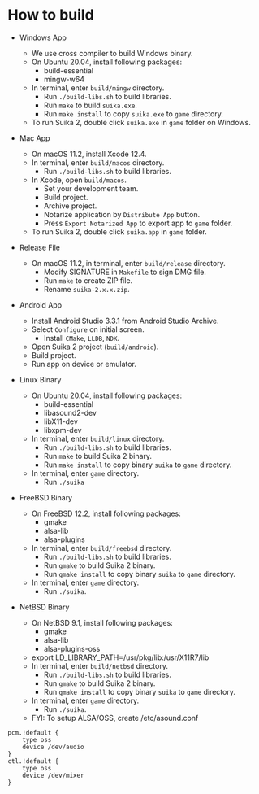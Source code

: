 How to build
============

* Windows App
    * We use cross compiler to build Windows binary.
    * On Ubuntu 20.04, install following packages:
        * build-essential
        * mingw-w64
    * In terminal, enter `build/mingw` directory.
        * Run `./build-libs.sh` to build libraries.
        * Run `make` to build `suika.exe`.
        * Run `make install` to copy `suika.exe` to `game` directory.
    * To run Suika 2, double click `suika.exe` in `game` folder on Windows.

* Mac App
    * On macOS 11.2, install Xcode 12.4.
    * In terminal, enter `build/macos` directory.
        * Run `./build-libs.sh` to build libraries.
    * In Xcode, open `build/macos`.
        * Set your development team.
        * Build project.
        * Archive project.
        * Notarize application by `Distribute App` button.
        * Press `Export Notarized App` to export app to `game` folder.
    * To run Suika 2, double click `suika.app` in `game` folder.

* Release File
    * On macOS 11.2, in terminal, enter `build/release` directory.
       * Modify SIGNATURE in `Makefile` to sign DMG file.
       * Run `make` to create ZIP file.
       * Rename `suika-2.x.x.zip`.

* Android App
    * Install Android Studio 3.3.1 from Android Studio Archive.
    * Select `Configure` on initial screen.
        * Install `CMake`, `LLDB`, `NDK`.
    * Open Suika 2 project (`build/android`).
    * Build project.
    * Run app on device or emulator.

* Linux Binary
    * On Ubuntu 20.04, install following packages:
        * build-essential
        * libasound2-dev
        * libX11-dev
        * libxpm-dev
    * In terminal, enter `build/linux` directory.
        * Run `./build-libs.sh` to build libraries.
        * Run `make` to build Suika 2 binary.
        * Run `make install` to copy binary `suika` to `game` directory.
    * In terminal, enter `game` directory.
	    * Run `./suika`

* FreeBSD Binary
    * On FreeBSD 12.2, install following packages:
        * gmake
        * alsa-lib
        * alsa-plugins
    * In terminal, enter `build/freebsd` directory.
        * Run `./build-libs.sh` to build libraries.
        * Run `gmake` to build Suika 2 binary.
        * Run `gmake install` to copy binary `suika` to `game` directory.
    * In terminal, enter `game` directory.
        * Run `./suika`.

* NetBSD Binary
    * On NetBSD 9.1, install following packages:
        * gmake
        * alsa-lib
        * alsa-plugins-oss
    * export LD_LIBRARY_PATH=/usr/pkg/lib:/usr/X11R7/lib
    * In terminal, enter `build/netbsd` directory.
        * Run `./build-libs.sh` to build libraries.
        * Run `gmake` to build Suika 2 binary.
        * Run `gmake install` to copy binary `suika` to `game` directory.
    * In terminal, enter `game` directory.
        * Run `./suika`.
    * FYI: To setup ALSA/OSS, create /etc/asound.conf
```
pcm.!default {
    type oss
    device /dev/audio
}
ctl.!default {
    type oss
    device /dev/mixer
}
```
